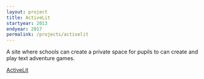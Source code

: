 ```yaml
---
layout: project
title: ActiveLit
startyear: 2013
endyear: 2017
permalink: /projects/activelit
---
```


A site where schools can create a private space for pupils to can create and play text adventure games.

[ActiveLit](http://activelit.com)
